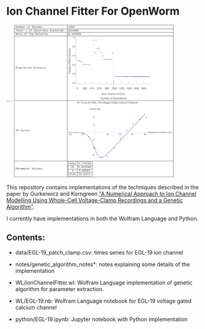 # Ion Channel Fitter For OpenWorm

<img src="https://github.com/gsarma/ion_channel_fitting/blob/images/EGL-19.png?raw=tru" height="400">

This repository contains implementations of the techniques described in the paper by Gurkeiwicz and Korngreen ["A Numerical Approach to Ion Channel
Modelling Using Whole-Cell Voltage-Clamp
Recordings and a Genetic Algorithm"](http://journals.plos.org/ploscompbiol/article?id=10.1371/journal.pcbi.0030169).

I currently have implementations in both the Wolfram Language and Python.  

## Contents:

* data/EGL-19_patch_clamp.csv: times series for EGL-19 ion channel

* notes/genetic_algorithm_notes*: notes explaining some details of the implementation

* WL/ionChannelFitter.wl: Wolfram Language implementation of genetic algorithm for parameter extraction.  

* WL/EGL-19.nb: Wolfram Language notebook for EGL-19 voltage gated calcium channel

* python/EGL-19.ipynb: Jupyter notebook with Python implementation
